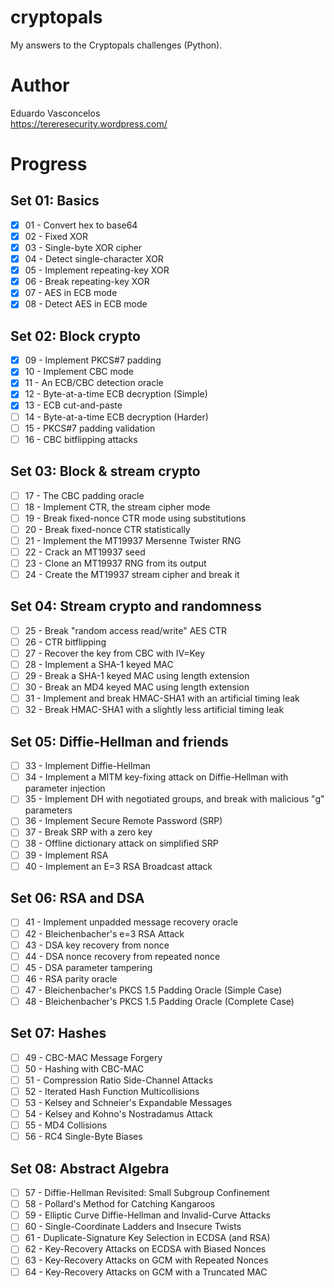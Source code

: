 # cryptopals

My answers to the Cryptopals challenges (Python).

# Author 

Eduardo Vasconcelos <br/>
https://tereresecurity.wordpress.com/

# Progress

## Set 01: Basics 

- [X] 01 - Convert hex to base64
- [X] 02 - Fixed XOR
- [X] 03 - Single-byte XOR cipher
- [X] 04 - Detect single-character XOR
- [X] 05 - Implement repeating-key XOR
- [X] 06 - Break repeating-key XOR
- [X] 07 - AES in ECB mode
- [X] 08 - Detect AES in ECB mode

## Set 02: Block crypto

- [X] 09 - Implement PKCS#7 padding
- [X] 10 - Implement CBC mode
- [X] 11 - An ECB/CBC detection oracle
- [X] 12 - Byte-at-a-time ECB decryption (Simple)
- [X] 13 - ECB cut-and-paste
- [ ] 14 - Byte-at-a-time ECB decryption (Harder)
- [ ] 15 - PKCS#7 padding validation
- [ ] 16 - CBC bitflipping attacks

## Set 03: Block & stream crypto 

- [ ] 17 - The CBC padding oracle
- [ ] 18 - Implement CTR, the stream cipher mode
- [ ] 19 - Break fixed-nonce CTR mode using substitutions
- [ ] 20 - Break fixed-nonce CTR statistically
- [ ] 21 - Implement the MT19937 Mersenne Twister RNG
- [ ] 22 - Crack an MT19937 seed
- [ ] 23 - Clone an MT19937 RNG from its output
- [ ] 24 - Create the MT19937 stream cipher and break it

## Set 04: Stream crypto and randomness 

- [ ] 25 - Break "random access read/write" AES CTR
- [ ] 26 - CTR bitflipping
- [ ] 27 - Recover the key from CBC with IV=Key
- [ ] 28 - Implement a SHA-1 keyed MAC
- [ ] 29 - Break a SHA-1 keyed MAC using length extension
- [ ] 30 - Break an MD4 keyed MAC using length extension
- [ ] 31 - Implement and break HMAC-SHA1 with an artificial timing leak
- [ ] 32 - Break HMAC-SHA1 with a slightly less artificial timing leak

## Set 05: Diffie-Hellman and friends 

- [ ] 33 - Implement Diffie-Hellman
- [ ] 34 - Implement a MITM key-fixing attack on Diffie-Hellman with parameter injection
- [ ] 35 - Implement DH with negotiated groups, and break with malicious "g" parameters
- [ ] 36 - Implement Secure Remote Password (SRP)
- [ ] 37 - Break SRP with a zero key
- [ ] 38 - Offline dictionary attack on simplified SRP
- [ ] 39 - Implement RSA
- [ ] 40 - Implement an E=3 RSA Broadcast attack

## Set 06: RSA and DSA 

- [ ] 41 - Implement unpadded message recovery oracle
- [ ] 42 - Bleichenbacher's e=3 RSA Attack
- [ ] 43 - DSA key recovery from nonce
- [ ] 44 - DSA nonce recovery from repeated nonce
- [ ] 45 - DSA parameter tampering
- [ ] 46 - RSA parity oracle
- [ ] 47 - Bleichenbacher's PKCS 1.5 Padding Oracle (Simple Case)
- [ ] 48 - Bleichenbacher's PKCS 1.5 Padding Oracle (Complete Case)

## Set 07: Hashes

- [ ] 49 - CBC-MAC Message Forgery
- [ ] 50 - Hashing with CBC-MAC
- [ ] 51 - Compression Ratio Side-Channel Attacks
- [ ] 52 - Iterated Hash Function Multicollisions
- [ ] 53 - Kelsey and Schneier's Expandable Messages
- [ ] 54 - Kelsey and Kohno's Nostradamus Attack
- [ ] 55 - MD4 Collisions
- [ ] 56 - RC4 Single-Byte Biases

## Set 08: Abstract Algebra 

- [ ] 57 - Diffie-Hellman Revisited: Small Subgroup Confinement
- [ ] 58 - Pollard's Method for Catching Kangaroos
- [ ] 59 - Elliptic Curve Diffie-Hellman and Invalid-Curve Attacks
- [ ] 60 - Single-Coordinate Ladders and Insecure Twists
- [ ] 61 - Duplicate-Signature Key Selection in ECDSA (and RSA)
- [ ] 62 - Key-Recovery Attacks on ECDSA with Biased Nonces
- [ ] 63 - Key-Recovery Attacks on GCM with Repeated Nonces
- [ ] 64 - Key-Recovery Attacks on GCM with a Truncated MAC
